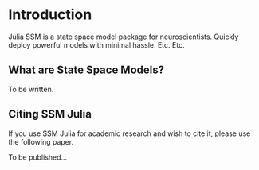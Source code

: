 # Introduction


Julia SSM is a state space model package for neuroscientists. Quickly deploy powerful models with minimal hassle. Etc. Etc.

## What are State Space Models?

To be written.



## Citing SSM Julia

If you use SSM Julia for academic research and wish to cite it,
please use the following paper.

To be published...